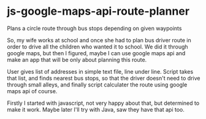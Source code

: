 # js-google-maps-api-route-planner
Plans a circle route through bus stops depending on given waypoints

So, my wife works at school and once she had to plan bus driver route
in order to drive all the children who wanted it to school. 
We did it through google maps, but then I figured, maybe I can use google maps api 
and make an app that will be only about planning this route.


User gives list of addresses in simple text file, line under line. 
Script takes that list, and finds nearest bus stops, so that the driver doesn't need to drive through small alleys, 
and finally script calculater the route using google maps api of course.


Firstly I started with javascript, not very happy about that, 
but determined to make it work. Maybe later I'll try with Java, saw they have that api too.
